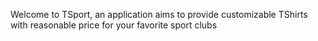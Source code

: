 Welcome to TSport, an application aims to provide customizable TShirts with reasonable price for your favorite sport clubs
